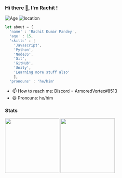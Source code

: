 ### Hi there 👋, I'm Rachit !
![Age](https://img.shields.io/badge/Age-15-blue)
![location](https://img.shields.io/badge/I%20Live%20in-India-orange)
```javascript
let about = {
  'name' : 'Rachit Kumar Pandey',
  'age' : 15,
  'skills' : [
    'Javascript',
    'Python',
    'NodeJS',
    'Git',
    'GitHub',
    'Unity',
    'Learning more stuff also'
    ],
  'pronouns' : 'he/him'  
```
- 📫 How to reach me: Discord = ArmoredVortex#8513
- 😄 Pronouns: he/him
### Stats
  <img height="180em" src="https://github-readme-stats.vercel.app/api?username=ArmoredVortex&count_private=true&show_icons=true&theme=dark" />
  <img height="180em" src="https://github-readme-stats.vercel.app/api/top-langs/?username=ArmoredVortex&theme=dark&layout=compact&langs_count=6" />
<!--
**ArmoredVortex/ArmoredVortex** is a ✨ _special_ ✨ repository because its `README.md` (this file) appears on your GitHub profile.

Here are some ideas to get you started:

- 🔭 I’m currently working on ...
- 🌱 I’m currently learning ...
- 👯 I’m looking to collaborate on ...
- 🤔 I’m looking for help with ...
- 💬 Ask me about ...
- 📫 How to reach me: ...
- 😄 Pronouns: ...
- ⚡ Fun fact: ...
-->
